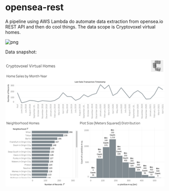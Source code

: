 # opensea-rest
A pipeline using AWS Lambda do automate data extraction from opensea.io REST API and then do cool things. The data scope is Cryptovoxel virtual homes.

![png](https://github.com/datavizhokie/opensea-rest/blob/main/opensea.png)

Data snapshot:

![png](https://github.com/datavizhokie/opensea-rest/blob/main/tableau_viz.png)